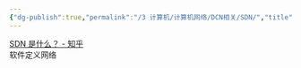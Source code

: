 ```yaml
---
{"dg-publish":true,"permalink":"/3 计算机/计算机网络/DCN相关/SDN/","title":"SDN"}
---
```



[SDN 是什么？ - 知乎](https://www.zhihu.com/question/20279620)  
软件定义网络